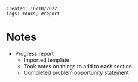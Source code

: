 ```
created: 16/10/2022
tags: #docs, #report
```

# Notes
- Progress report
  - Imported template
  - Took notes on things to add to each section
  - Completed problem opportunity statement
